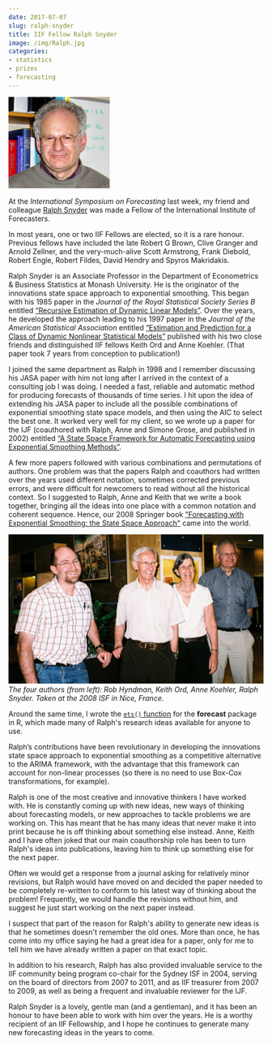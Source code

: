 ```yaml
---
date: 2017-07-07
slug: ralph-snyder
title: IIF Fellow Ralph Snyder
image: /img/Ralph.jpg
categories:
- statistics
- prizes
- forecasting
---
```


<img src="/img/Ralph.jpg" width=200>


At the *International Symposium on Forecasting* last week, my friend and colleague [Ralph Snyder](https://scholar.google.com/citations?user=Kc3oiaMAAAAJ&hl=en) was made a Fellow of the International Institute of Forecasters.
<!--more-->

In most years, one or two IIF Fellows are elected, so it is a rare honour. Previous fellows have included the late Robert G Brown, Clive Granger and Arnold Zellner, and the very-much-alive Scott Armstrong, Frank Diebold, Robert Engle, Robert Fildes, David Hendry and Spyros Makridakis.

Ralph Snyder is an Associate Professor in the Department of Econometrics & Business Statistics at Monash University. He is the originator of the innovations state space approach to exponential smoothing. This began with his 1985 paper in the *Journal of the Royal Statistical Society Series B*  entitled [“Recursive Estimation of Dynamic Linear Models”](http://www.jstor.org/stable/2345570). Over the years, he developed the approach leading to his 1997 paper in the *Journal of the American Statistical Association* entitled [“Estimation and Prediction for a Class of Dynamic Nonlinear Statistical Models”](http://dx.doi.org/10.1080/01621459.1997.10473684) published with his two close friends and distinguished IIF fellows Keith Ord and Anne Koehler. (That paper took 7 years from conception to publication!)

I joined the same department as Ralph in 1998 and I remember discussing his JASA paper with him not long after I arrived in the context of a consulting job I was doing. I needed a fast, reliable and automatic method for producing forecasts of thousands of time series. I hit upon the idea of extending his JASA paper to include all the possible combinations of exponential smoothing state space models, and then using the AIC to select the best one. It worked very well for my client, so we wrote up a paper for the IJF (coauthored with Ralph, Anne and Simone Grose, and published in 2002)  entitled [“A State Space Framework for Automatic Forecasting using Exponential Smoothing Methods”](/publications/hksg/).

A few more papers followed with various combinations and permutations of authors. One problem was that the papers Ralph and coauthors had written over the years used different notation, sometimes corrected previous errors, and were difficult for newcomers to read without all the historical context. So I suggested to Ralph, Anne and Keith that we write a book together, bringing all the ideas into one place with a common notation and coherent sequence. Hence, our 2008 Springer book ["Forecasting with Exponential Smoothing: the State Space Approach"](http://exponentialsmoothing.net) came into the world.

![The four authors](/img/HOKS.jpg)
*The four authors (from left): Rob Hyndman, Keith Ord, Anne Koehler, Ralph Snyder. Taken at the 2008 ISF in Nice, France.*

Around the same time, I wrote the [`ets()` function](http://pkg.robjhyndman.com/forecast/reference/ets.html) for the **forecast** package in R, which made many of Ralph's research ideas available for anyone to use.

Ralph’s contributions have been revolutionary in developing the innovations state space approach to exponential smoothing as a competitive alternative to the ARIMA framework, with the advantage that this framework can account for non-linear processes (so there is no need to use Box-Cox transformations, for example).

Ralph is one of the most creative and innovative thinkers I have worked with. He is constantly coming up with new ideas, new ways of thinking about forecasting models, or new approaches to tackle problems we are working on. This has meant that he has many ideas that never make it into print because he is off thinking about something else instead. Anne, Keith and I have often joked that our main coauthorship role has been to turn Ralph's ideas into publications, leaving him to think up something else for the next paper.

Often we would get a response from a journal asking for relatively minor revisions, but Ralph would have moved on and decided the paper needed to be completely re-written to conform to his latest way of thinking about the problem! Frequently, we would handle the revisions without him, and suggest he just start working on the next paper instead.

I suspect that part of the reason for Ralph's ability to generate new ideas is that he sometimes doesn't remember the old ones. More than once, he has come into my office saying he had a great idea for a paper, only for me to tell him we have already written a paper on that exact topic.

In addition to his research, Ralph has also provided invaluable service to the IIF community being program co-chair for the Sydney ISF in 2004, serving on the board of directors from 2007 to 2011, and as IIF treasurer from 2007 to 2009, as well as being a frequent and invaluable reviewer for the IJF.

Ralph Snyder is a lovely, gentle man (and a gentleman), and it has been an honour to have been able to work with him over the years. He is a worthy recipient of an IIF Fellowship, and I hope he continues to generate many new forecasting ideas in the years to come.
